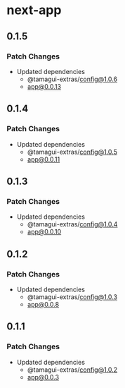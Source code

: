 # next-app

## 0.1.5

### Patch Changes

- Updated dependencies
  - @tamagui-extras/config@1.0.6
  - app@0.0.13

## 0.1.4

### Patch Changes

- Updated dependencies
  - @tamagui-extras/config@1.0.5
  - app@0.0.11

## 0.1.3

### Patch Changes

- Updated dependencies
  - @tamagui-extras/config@1.0.4
  - app@0.0.10

## 0.1.2

### Patch Changes

- Updated dependencies
  - @tamagui-extras/config@1.0.3
  - app@0.0.8

## 0.1.1

### Patch Changes

- Updated dependencies
  - @tamagui-extras/config@1.0.2
  - app@0.0.3
